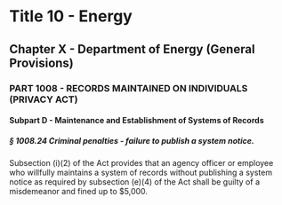 
# Title 10 - Energy
## Chapter X - Department of Energy (General Provisions)
### PART 1008 - RECORDS MAINTAINED ON INDIVIDUALS (PRIVACY ACT)
#### Subpart D - Maintenance and Establishment of Systems of Records
##### § 1008.24 Criminal penalties - failure to publish a system notice.

Subsection (i)(2) of the Act provides that an agency officer or employee who willfully maintains a system of records without publishing a system notice as required by subsection (e)(4) of the Act shall be guilty of a misdemeanor and fined up to $5,000.
